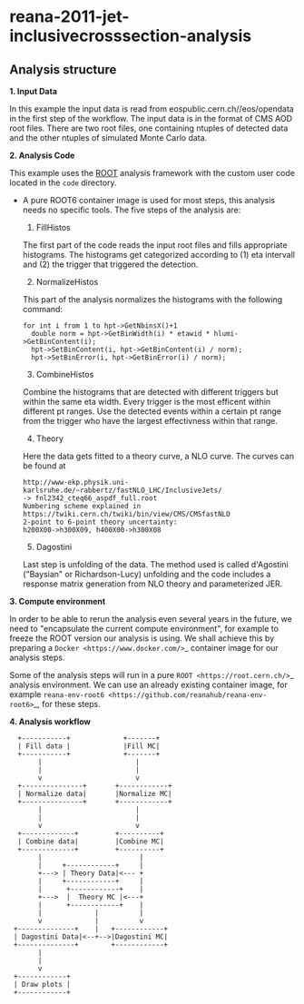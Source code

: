 # reana-2011-jet-inclusivecrosssection-analysis

## Analysis structure

**1. Input Data**

In this example the input data is read from eospublic.cern.ch//eos/opendata in the first step of the workflow. The input data is in the format of CMS AOD root files. There are two root files, one containing ntuples of detected data and the other ntuples of simulated Monte Carlo data.

**2. Analysis Code**

This example uses the [ROOT](https://root.cern.ch/) analysis framework with the custom user code located in the `code` directory.

- A pure ROOT6 container image is used for most steps, this analysis needs no specific tools. The five steps of the analysis are:

  1. FillHistos

    The first part of the code reads the input root files and fills appropriate histograms. The histograms get categorized according to (1) eta intervall and (2) the trigger that triggered the detection.
  
  2. NormalizeHistos
  
    This part of the analysis normalizes the histograms with the following command:
  
    ```
    for int i from 1 to hpt->GetNbinsX()+1
      double norm = hpt->GetBinWidth(i) * etawid * hlumi->GetBinContent(i);
      hpt->SetBinContent(i, hpt->GetBinContent(i) / norm);
      hpt->SetBinError(i, hpt->GetBinError(i) / norm);
    ```
   
  3. CombineHistos
  
    Combine the histograms that are detected with different triggers but within the same eta width. Every trigger is the most efficent within different pt ranges. Use the detected events within a certain pt range from the trigger who have the    largest effectivness within that range.
    
  4. Theory
  
    Here the data gets fitted to a theory curve, a NLO curve. The curves can be found at 
    
    ```
    http://www-ekp.physik.uni-karlsruhe.de/~rabbertz/fastNLO_LHC/InclusiveJets/
    -> fnl2342_cteq66_aspdf_full.root
    Numbering scheme explained in
    https://twiki.cern.ch/twiki/bin/view/CMS/CMSfastNLO
    2-point to 6-point theory uncertainty:
    h200X00->h300X09, h400X00->h300X08 
    ```
    
  5. Dagostini
  
    Last step is unfolding of the data. The method used is called d'Agostini ("Baysian" or Richardson-Lucy) unfolding and the code includes a response matrix generation from NLO theory and parameterized JER.
    
    
 **3. Compute environment**
 
In order to be able to rerun the analysis even several years in the future, we
need to "encapsulate the current compute environment", for example to freeze the
ROOT version our analysis is using. We shall achieve this by preparing a `Docker
<https://www.docker.com/>`_ container image for our analysis steps.

Some of the analysis steps will run in a pure `ROOT <https://root.cern.ch/>`_
analysis environment. We can use an already existing container image, for
example `reana-env-root6 <https://github.com/reanahub/reana-env-root6>`_, for
these steps.

**4. Analysis workflow**

```
  +-----------+             +-------+
  | Fill data |             |Fill MC|   
  +-----------+             +-------+  
       |                       |
       |                       |        
       v                       v  
  +---------------+       +------------+
  | Normalize data|       |Normalize MC|   
  +---------------+       +------------+  
       |                       |
       |                       |        
       v                       v 
  +-------------+         +----------+
  | Combine data|         |Combine MC|   
  +-------------+         +----------+  
       |                        |
       |     +------------+     |        
       +---> | Theory Data|<--- +
       |     +------------+     |
       |      +------------+    |        
       +--->  |  Theory MC |<---+
       |      +------------+    |
       |             |          |
       v             |          v
 +--------------+    |   +------------+
 | Dagostini Data|<--+-->|Dagostini MC|
 +--------------+        +------------+ 
       |
       |
       v
 +------------+
 | Draw plots |
 +------------+
```
